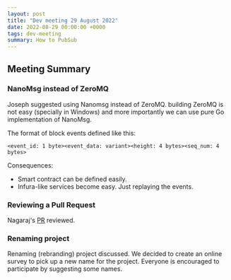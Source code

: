```yaml
---
layout: post
title: "Dev meeting 29 August 2022"
date: 2022-08-29 00:00:00 +0000
tags: dev-meeting
summary: How to PubSub
---
```


## Meeting Summary

### NanoMsg instead of ZeroMQ

Joseph suggested using Nanomsg instead of ZeroMQ. building ZeroMQ is not easy (specially in Windows) and more
importantly we can use pure Go implementation of NanoMsg.

The format of block events defined like this:

```text
<event_id: 1 byte><event_data: variant><height: 4 bytes><seq_num: 4 bytes>
```

Consequences:

- Smart contract can be defined easily.
- Infura-like services become easy. Just replaying the events.

### Reviewing a Pull Request

Nagaraj's [PR](https://github.com/pactus-project/pactus/pull/355) reviewed.

### Renaming project

Renaming (rebranding) project discussed. We decided to create an online survey to pick up a new name for the
project. Everyone is encouraged to participate by suggesting some names.
